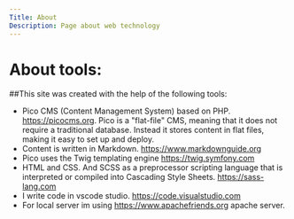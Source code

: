 ```yaml
---
Title: About
Description: Page about web technology
---
```


About tools:
==========================

##This site was created with the help of the following tools:

- Pico CMS (Content Management System) based on PHP.
https://picocms.org. Pico is a "flat-file" CMS, meaning that it does not require a traditional database. Instead it stores content in flat files, making it easy to set up and deploy.
- Content is written in Markdown. https://www.markdownguide.org
- Pico uses the Twig templating engine https://twig.symfony.com
- HTML and CSS. And SCSS as a preprocessor scripting language that is interpreted or compiled into Cascading Style Sheets. https://sass-lang.com
- I write code in vscode studio. https://code.visualstudio.com
- For local server im using https://www.apachefriends.org apache server.